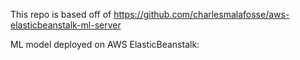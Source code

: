 This repo is based off of https://github.com/charlesmalafosse/aws-elasticbeanstalk-ml-server

ML model deployed on AWS ElasticBeanstalk:

